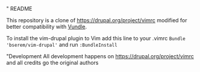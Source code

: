 " README

This repository is a clone of https://drupal.org/project/vimrc
modified for better compatibility with [Vundle](https://github.com/gmarik/vundle).

To install the vim-drupal plugin to Vim add this line to your .vimrc
`Bundle 'bserem/vim-drupal'`
and run
`:BundleInstall`

"Development
All development happens on https://drupal.org/project/vimrc
and all credits go the original authors
